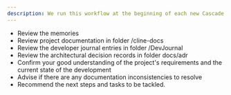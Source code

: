 ```yaml
---
description: We run this workflow at the beginning of each new Cascade session, to make sure that the agent has the correct understanding of the state of the development.
---
```


- Review the memories
- Review project documentation in folder /cline-docs
- Review the developer journal entries in folder /DevJournal
- Review the architectural decision records in folder docs/adr
- Confirm your good understanding of the project's requirements and the current state of the development
- Advise if there are any documentation inconsistencies to resolve
- Recommend the next steps and tasks to be tackled.
